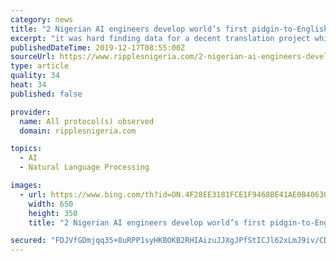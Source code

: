 ```yaml
---
category: news
title: "2 Nigerian AI engineers develop world’s first pidgin-to-English translation model"
excerpt: "it was hard finding data for a decent translation project which proved to be the first major hindrance. She said that the challenge led them to train an Unsupervised Neural Machine Translation (UNMT) model. READ ALSO: Science minister seeks adoption of nuclear technology to fight mosquitoes “Essentially, they created a pidgin-English ..."
publishedDateTime: 2019-12-17T08:55:00Z
sourceUrl: https://www.ripplesnigeria.com/2-nigerian-ai-engineers-develop-worlds-first-pidgin-to-english-translation-model/
type: article
quality: 34
heat: 34
published: false

provider:
  name: All protocol(s) observed
  domain: ripplesnigeria.com

topics:
  - AI
  - Natural Language Processing

images:
  - url: https://www.bing.com/th?id=ON.4F28EE3181FCE1F9468BE41AE0B40630
    width: 650
    height: 350
    title: "2 Nigerian AI engineers develop world’s first pidgin-to-English translation model"

secured: "FDJVfGDmjqq35+8uRPP1syHKBOKB2RHIAizuJJXgJPfStICJl62xLmJ9iv/CD8Qw6ej1JZ6Mp4IzvQwhMME2m9VP2y2fu3pp3KnhH+u7la6+/o+Fo+Dkam7JY+3SZVcyldOA7HEmnuVKgfUE/Y8Zn32ZX3n+8g1bf4C8r4oTbZbrHwWA8belJVpw1w77Tcwm7kGjSbUTz2H3APYY90AxpBoN5aXYHaVRPIvBklfj6BOp7/HSBpSkdnYC2A+i1uU+DvazZbIaL04bFfwFwhUQnQ==;C9FP2Za+x033/jl59gM71g=="
---
```


